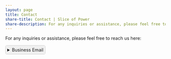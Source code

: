 ```yaml
---
layout: page
title: Contact
share-title: Contact | Slice of Power
share-description: For any inquiries or assistance, please feel free to reach us at our email adresss here.
---
```


For any inquiries or assistance, please feel free to reach us here:

<details style="display: inline-block; border: 1px solid #ccc; border-radius: 4px;">
  <summary style="cursor: pointer; background-color: #f0f0f0; padding: 5px;">Business Email</summary>
  <div style="padding: 10px; background-color: #fff;">
    <!-- Your spoiler content here -->
    sliceofpower@proton.me
  </div>
</details>








